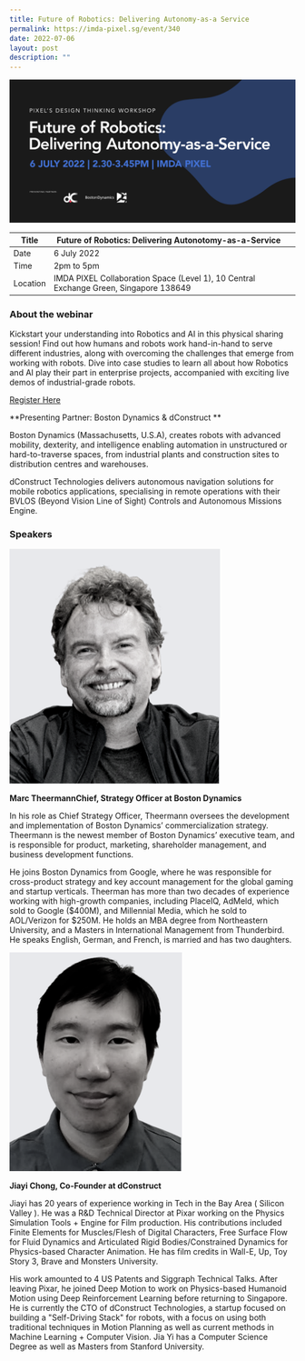 ```yaml
---
title: Future of Robotics: Delivering Autonomy-as-a Service
permalink: https://imda-pixel.sg/event/340
date: 2022-07-06
layout: post
description: ""
---
```

![Alt text for image on Isomer site](/images/Tech/Future_of_Robotics_v2_microsite1200x600.png)

| Title | Future of Robotics: Delivering Autonotomy-as-a-Service | | 
| -------- | -------- | --------| 
| Date  | 6 July 2022  | 
| Time  | 2pm to 5pm  |
| Location  | IMDA PIXEL Collaboration Space (Level 1), 10 Central Exchange Green, Singapore 138649 |

### About the webinar 

Kickstart your understanding into Robotics and AI in this physical sharing session! Find out how humans and robots work hand-in-hand to serve different industries, along with overcoming the challenges that emerge from working with robots. Dive into case studies to learn all about how Robotics and AI play their part in enterprise projects, accompanied with exciting live demos of industrial-grade robots.  

[Register Here](https://imda-pixel.sg/event/340)

**Presenting Partner: Boston Dynamics & dConstruct **

Boston Dynamics (Massachusetts, U.S.A), creates robots with advanced mobility, dexterity, and intelligence enabling automation in unstructured or hard-to-traverse spaces, from industrial plants and construction sites to distribution centres and warehouses.

dConstruct Technologies delivers autonomous navigation solutions for mobile robotics applications, specialising in remote operations with their BVLOS (Beyond Vision Line of Sight) Controls and Autonomous Missions Engine. 

### Speakers 

![Alt text for image on Isomer site](/images/Tech/mtbnw.png) 

**Marc TheermannChief, Strategy Officer at Boston Dynamics**

In his role as Chief Strategy Officer, Theermann oversees the development and implementation of Boston Dynamics’ commercialization strategy. Theermann is the newest member of Boston Dynamics’ executive team, and is responsible for product, marketing, shareholder management, and business development functions. 

He joins Boston Dynamics from Google, where he was responsible for cross-product strategy and key account management for the global gaming and startup verticals. Theerman has more than two decades of experience working with high-growth companies, including PlaceIQ, AdMeld, which sold to Google ($400M), and Millennial Media, which he sold to AOL/Verizon for $250M. He holds an MBA degree from Northeastern University, and a Masters in International Management from Thunderbird. He speaks English, German, and French, is married and has two daughters.


![Alt text for image on Isomer site](/images/Tech/jybnw.png) 

**Jiayi Chong, Co-Founder at dConstruct** 

Jiayi has 20 years of experience working in Tech in the Bay Area ( Silicon Valley ). He was a R&D Technical Director at Pixar working on the Physics Simulation Tools + Engine for Film production. His contributions included Finite Elements for Muscles/Flesh of Digital Characters, Free Surface Flow for Fluid Dynamics and Articulated Rigid Bodies/Constrained Dynamics for Physics-based Character Animation. He has film credits in Wall-E, Up, Toy Story 3, Brave and Monsters University. 

His work amounted to 4 US Patents and Siggraph Technical Talks. After leaving Pixar, he joined Deep Motion to work on Physics-based Humanoid Motion using Deep Reinforcement Learning before returning to Singapore. He is currently the CTO of dConstruct Technologies, a startup focused on building a "Self-Driving Stack" for robots, with a focus on using both traditional techniques in Motion Planning as well as current methods in Machine Learning + Computer Vision. Jia Yi has a Computer Science Degree as well as Masters from Stanford University.

